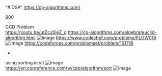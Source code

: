 "# DSA" 
https://cp-algorithms.com/

900

GCD Problem  
https://youtu.be/utZcJ0leZ_g 
https://cp-algorithms.com/algebra/euclid-algorithm.html
![image](https://user-images.githubusercontent.com/84795217/148494624-2355a999-161d-4353-b6fd-1fc79f81c298.png)
https://www.codechef.com/problems/FLOW016
![image](https://user-images.githubusercontent.com/84795217/148503803-b7290ab4-32ac-4f0f-80d0-b7036e65f011.png)
https://codeforces.com/problemset/problem/1617/B  
 
 -
 using sorting in stl
 ![image](https://user-images.githubusercontent.com/84795217/149651707-fb28b3ef-5c21-4aa7-8b19-956920c53f2a.png)
https://en.cppreference.com/w/cpp/algorithm/sort
![image](https://user-images.githubusercontent.com/84795217/149651720-c972df52-7278-4e76-9a4b-225f85d19af7.png)


